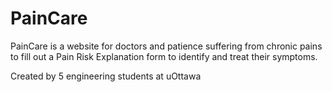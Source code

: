 # PainCare
PainCare is a website for doctors and patience suffering from chronic pains to fill out a Pain Risk Explanation form to identify and treat their symptoms.


Created by 5 engineering students at uOttawa
